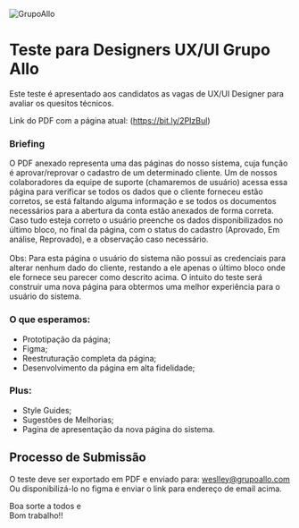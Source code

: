 ![GrupoAllo](https://allopagfacil.com.br/site-2020/img/logo-grupoallo.png)

# Teste para Designers UX/UI Grupo Allo
Este teste é apresentado aos candidatos as vagas de UX/UI Designer para avaliar os quesitos técnicos.

Link do PDF com a página atual: (https://bit.ly/2PIzBul)

### Briefing

O PDF anexado representa uma das páginas do nosso sistema, cuja função é aprovar/reprovar o cadastro de um determinado cliente. Um de nossos colaboradores da equipe de suporte (chamaremos de usuário) acessa essa página para verificar se todos os dados que o cliente forneceu estão corretos, se está faltando alguma informação e se todos os documentos necessários para a abertura da conta estão anexados de forma correta. 
Caso tudo esteja correto o usuário preenche os dados disponibilizados no último bloco, no final da página, com o status do cadastro (Aprovado, Em análise, Reprovado), e a observação caso necessário.
<br><br>
Obs: Para esta página o usuário do sistema não possui as credenciais para alterar nenhum dado do cliente, restando a ele apenas o último bloco onde ele fornece seu parecer como descrito acima.
O intuito do teste será construir uma nova página para obtermos uma melhor experiência para o usuário do sistema.


### O que esperamos:
 - Prototipação da página;
 - Figma;
 - Reestruturação completa da página;
 - Desenvolvimento da página em alta fidelidade;
 

### Plus:
 - Style Guides;
 - Sugestões de Melhorias;
 - Pagina de apresentação da nova página do sistema.

## Processo de Submissão

O teste deve ser exportado em PDF e enviado para: weslley@grupoallo.com<br />
Ou disponibilizá-lo no figma e enviar o link para endereço de email acima.

Boa sorte a todos e<br />
Bom trabalho!!

